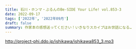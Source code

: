 ```yaml
---
title: 石川・ホンマ・ぶるんのBe-SIDE Your Life! vol.853-3
date: 2022-09-17
tags: ['2022年', '2022年09月']
draft: false
summary: 作家本の感想送ってください！いきなりスカイプはお世話になる…
---
```


http://project-phi.ddo.jp/ishikawa/ishikawa853_3.mp3
